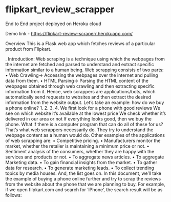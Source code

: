 # flipkart_review_scrapper
End to End project deployed on Heroku cloud

Demo link -  https://flipkart-review-scraperr.herokuapp.com/ 

Overview
This is a Flask web app which fetches reviews of a particular product from Flipkart.

. Introduction:
Web scraping is a technique using which the webpages from the internet are fetched and parsed
to understand and extract specific information similar to a human being. Web scrapping
consists of two parts:
• Web Crawling→ Accessing the webpages over the internet and pulling data from
them.
• HTML Parsing→ Parsing the HTML content of the webpages obtained through web
crawling and then extracting specific information from it.
Hence, web scrappers are applications/bots, which automatically send requests to websites and
then extract the desired information from the website output.
Let’s take an example:
how do we buy a phone online?
1.
2.
3.
4.
We first look for a phone with good reviews
We see on which website it’s available at the lowest price
We check whether it’s delivered in our area or not
If everything looks good, then we buy the phone.
What if there is a computer program that can do all of these for us? That’s what web scrappers
necessarily do. They try to understand the webpage content as a human would do.
Other examples of the applications of web scrapping are:
• Competitive pricing.
• Manufacturers monitor the market, whether the retailer is maintaining a minimum price
or not.
• Sentiment analysis of the consumers, whether they are happy with the services and
products or not.
• To aggregate news articles.
• To aggregate Marketing data.
• To gain financial insights from the market.
• To gather data for research.
• To generate marketing leads.
• To collect trending topics by media houses.
And, the list goes on.
In this document, we’ll take the example of buying a phone online further and try to scrap the
reviews from the website about the phone that we are planning to buy.
For example, if we open filpkart.com and search for ‘iPhone’, the search result will be as
follows:






